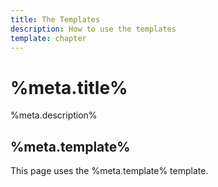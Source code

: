 ```yaml
---
title: The Templates
description: How to use the templates
template: chapter
---
```

# %meta.title%
%meta.description%
## %meta.template%
This page uses the %meta.template% template.